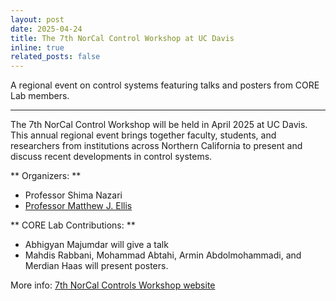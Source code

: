 ```yaml
---
layout: post
date: 2025-04-24
title: The 7th NorCal Control Workshop at UC Davis
inline: true
related_posts: false
---
```


A regional event on control systems featuring talks and posters from CORE Lab members.

---

The 7th NorCal Control Workshop will be held in April 2025 at UC Davis. This annual regional event brings together faculty, students, and researchers from institutions across Northern California to present and discuss recent developments in control systems.

** Organizers: **
- Professor Shima Nazari
- [Professor Matthew J. Ellis](https://che.engineering.ucdavis.edu/directory/matt-ellis)

** CORE Lab Contributions: **
- Abhigyan Majumdar will give a talk
- Mahdis Rabbani, Mohammad Abtahi, Armin Abdolmohammadi, and Merdian Haas will present posters.

More info: [7th NorCal Controls Workshop website](https://sites.google.com/ucdavis.edu/7th-norcal-control-workshop)
